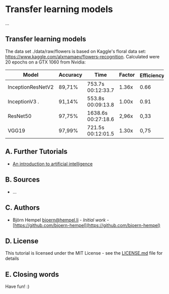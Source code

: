 # Transfer learning models

...

## Transfer learning models

The data set ./data/raw/flowers is based on Kaggle's floral data set: https://www.kaggle.com/alxmamaev/flowers-recognition. Calculated were 20 epochs on a GTX 1060 from Nvidia:

| Model             | Accuracy | Time               | Factor | Efficiency<sup>*</sup> |
|-------------------|----------|--------------------|--------|------------------------|
| InceptionResNetV2 | 89,71%   |  753.7s 00:12:33.7 |  1.36x | 0.66                   |
| InceptionV3 .     | 91,14%   |  553.8s 00:09:13.8 |  1.00x | 0.91                   |
| ResNet50          | 97,75%   | 1638.6s 00:27:18.6 |  2,96x | 0,33                   |
| VGG19             | 97,99%   |  721.5s 00:12:01.5 |  1.30x | 0,75                   |

## A. Further Tutorials

* [An introduction to artificial intelligence](https://github.com/friends-of-ai/an-introduction-to-artificial-intelligence)

## B. Sources

* ...

## C. Authors

* Björn Hempel <bjoern@hempel.li> - _Initial work_ - [https://github.com/bjoern-hempel](https://github.com/bjoern-hempel)

## D. License

This tutorial is licensed under the MIT License - see the [LICENSE.md](/LICENSE.md) file for details

## E. Closing words

Have fun! :)

